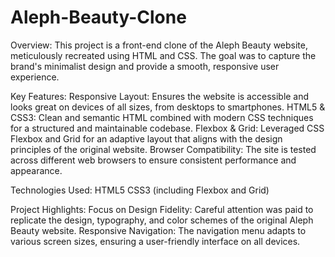 # Aleph-Beauty-Clone
Overview:
This project is a front-end clone of the Aleph Beauty website, meticulously recreated using HTML and CSS. The goal was to capture the brand's minimalist design and provide a smooth, responsive user experience.

Key Features:
Responsive Layout: Ensures the website is accessible and looks great on devices of all sizes, from desktops to smartphones.
HTML5 & CSS3: Clean and semantic HTML combined with modern CSS techniques for a structured and maintainable codebase.
Flexbox & Grid: Leveraged CSS Flexbox and Grid for an adaptive layout that aligns with the design principles of the original website.
Browser Compatibility: The site is tested across different web browsers to ensure consistent performance and appearance.

Technologies Used:
HTML5
CSS3 (including Flexbox and Grid)

Project Highlights:
Focus on Design Fidelity: Careful attention was paid to replicate the design, typography, and color schemes of the original Aleph Beauty website.
Responsive Navigation: The navigation menu adapts to various screen sizes, ensuring a user-friendly interface on all devices.
